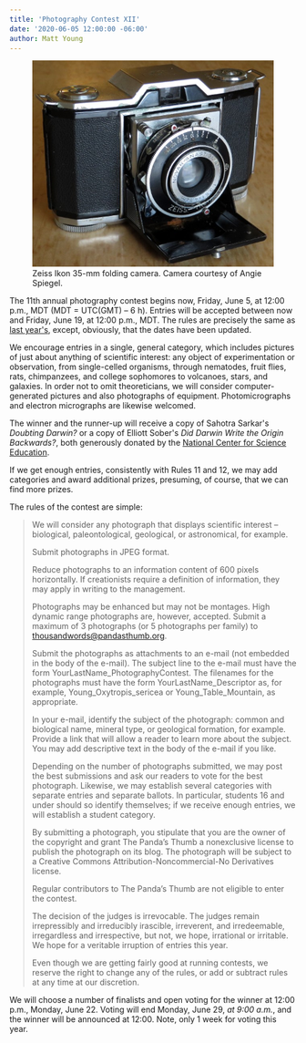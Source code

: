 ```yaml
---
title: 'Photography Contest XII'
date: '2020-06-05 12:00:00 -06:00'
author: Matt Young
---
```

<figure>
<img src="/uploads/2020/IMG_3500_Zeiss_Camera_600.jpg" alt="Zeiss Ikon 35-mm folding camera"/>
<figcaption>Zeiss Ikon 35-mm folding camera. Camera courtesy of Angie Spiegel.
</figcaption>
</figure>


The 11th annual photography contest begins now, Friday, June 5, at 12:00 p.m., MDT (MDT = UTC(GMT) – 6 h). Entries will be accepted between now and Friday, June 19, at 12:00 p.m., MDT. The rules are precisely the same as <a href="https://pandasthumb.org/archives/2019/06/photography-contest-xi.html">last year's</a>, except, obviously, that the dates have been updated.

We encourage entries in a single, general category, which includes pictures of just about anything of scientific interest: any object of experimentation or observation, from single-celled organisms, through nematodes, fruit flies, rats, chimpanzees, and college sophomores to volcanoes, stars, and galaxies. In order not to omit theoreticians, we will consider computer-generated pictures and also photographs of equipment. Photomicrographs and electron micrographs are likewise welcomed.

The winner and the runner-up will receive a copy of Sahotra Sarkar's <i>Doubting Darwin?</i> or a copy of Elliott Sober's <i>Did Darwin Write the Origin Backwards?</i>, both generously donated by the <a href="https://ncse.com/">National Center for Science Education</a>.

<!--more-->

If we get enough entries, consistently with Rules 11 and 12, we may add categories and award additional prizes, presuming, of course, that we can find more prizes.

The rules of the contest are simple:

<blockquote>We will consider any photograph that displays scientific interest – biological, paleontological, geological, or astronomical, for example.

Submit photographs in JPEG format.

Reduce photographs to an information content of 600 pixels horizontally. If creationists require a definition of information, they may apply in writing to the management.

Photographs may be enhanced but may not be montages. High dynamic range photographs are, however, accepted. Submit a maximum of 3 photographs (or 5 photographs per family) to thousandwords@pandasthumb.org.

Submit the photographs as attachments to an e-mail (not embedded in the body of the e-mail). The subject line to the e-mail must have the form YourLastName_PhotographyContest. The filenames for the photographs must have the form YourLastName_Descriptor as, for example, Young_Oxytropis_sericea or Young_Table_Mountain, as appropriate.

In your e-mail, identify the subject of the photograph: common and biological name, mineral type, or geological formation, for example. Provide a link that will allow a reader to learn more about the subject. You may add descriptive text in the body of the e-mail if you like.

Depending on the number of photographs submitted, we may post the best submissions and ask our readers to vote for the best photograph. Likewise, we may establish several categories with separate entries and separate ballots. In particular, students 16 and under should so identify themselves; if we receive enough entries, we will establish a student category.

By submitting a photograph, you stipulate that you are the owner of the copyright and grant The Panda’s Thumb a nonexclusive license to publish the photograph on its blog. The photograph will be subject to a Creative Commons Attribution-Noncommercial-No Derivatives license.

Regular contributors to The Panda’s Thumb are not eligible to enter the contest.

The decision of the judges is irrevocable. The judges remain irrepressibly and irreducibly irascible, irreverent, and irredeemable, irregardless and irrespective, but not, we hope, irrational or irritable. We hope for a veritable irruption of entries this year.

Even though we are getting fairly good at running contests, we reserve the right to change any of the rules, or add or subtract rules at any time at our discretion.
</blockquote>

We will choose a number of finalists and open voting for the winner at 12:00 p.m., Monday, June 22. Voting will end Monday, June 29, <i>at 9:00 a.m.</i>, and the winner will be announced at 12:00. Note, only 1 week for voting this year.
